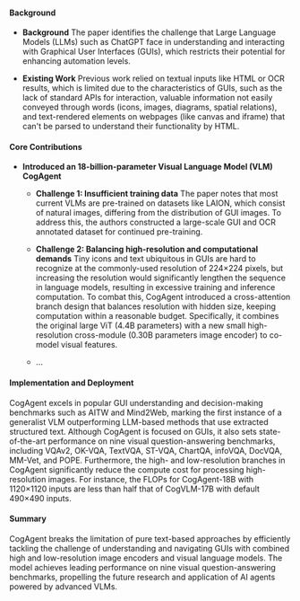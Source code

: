 #### Background
- **Background**
The paper identifies the challenge that Large Language Models (LLMs) such as ChatGPT face in understanding and interacting with Graphical User Interfaces (GUIs), which restricts their potential for enhancing automation levels.

- **Existing Work**
Previous work relied on textual inputs like HTML or OCR results, which is limited due to the characteristics of GUIs, such as the lack of standard APIs for interaction, valuable information not easily conveyed through words (icons, images, diagrams, spatial relations), and text-rendered elements on webpages (like canvas and iframe) that can't be parsed to understand their functionality by HTML.

#### Core Contributions
  - **Introduced an 18-billion-parameter Visual Language Model (VLM) CogAgent**
    - **Challenge 1: Insufficient training data**
      The paper notes that most current VLMs are pre-trained on datasets like LAION, which consist of natural images, differing from the distribution of GUI images. To address this, the authors constructed a large-scale GUI and OCR annotated dataset for continued pre-training.
    
    - **Challenge 2: Balancing high-resolution and computational demands**
      Tiny icons and text ubiquitous in GUIs are hard to recognize at the commonly-used resolution of 224×224 pixels, but increasing the resolution would significantly lengthen the sequence in language models, resulting in excessive training and inference computation. To combat this, CogAgent introduced a cross-attention branch design that balances resolution with hidden size, keeping computation within a reasonable budget. Specifically, it combines the original large ViT (4.4B parameters) with a new small high-resolution cross-module (0.30B parameters image encoder) to co-model visual features.
    - ...

#### Implementation and Deployment
CogAgent excels in popular GUI understanding and decision-making benchmarks such as AITW and Mind2Web, marking the first instance of a generalist VLM outperforming LLM-based methods that use extracted structured text. Although CogAgent is focused on GUIs, it also sets state-of-the-art performance on nine visual question-answering benchmarks, including VQAv2, OK-VQA, TextVQA, ST-VQA, ChartQA, infoVQA, DocVQA, MM-Vet, and POPE. Furthermore, the high- and low-resolution branches in CogAgent significantly reduce the compute cost for processing high-resolution images. For instance, the FLOPs for CogAgent-18B with 1120×1120 inputs are less than half that of CogVLM-17B with default 490×490 inputs.

#### Summary
CogAgent breaks the limitation of pure text-based approaches by efficiently tackling the challenge of understanding and navigating GUIs with combined high and low-resolution image encoders and visual language models. The model achieves leading performance on nine visual question-answering benchmarks, propelling the future research and application of AI agents powered by advanced VLMs.